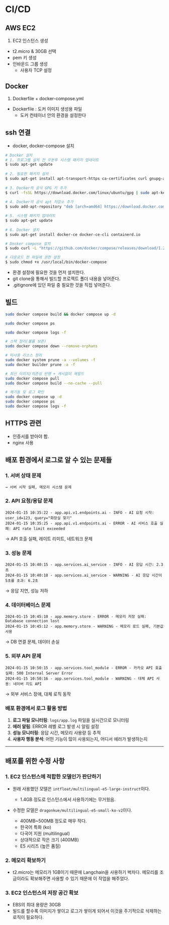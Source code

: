 # CI/CD

## AWS EC2

1. EC2 인스턴스 생성

- t2.micro & 30GB 선택
- pem 키 생성
- 인바운드 그룹 생성
    - 사용자 TCP 설정

## Docker

1. Dockerfile + docker-compose.yml

- Dockerfile : 도커 이미지 생성용 파일
    - 도커 컨테이너 안의 환경을 설정한다

## ssh 연결

- docker, docker-compose 설치

```bash
# Docker 설치
# 1. 프로그램 설치 전 우분투 시스템 패키지 업데이트
$ sudo apt-get update
 
# 2. 필요한 패키지 설치
$ sudo apt-get install apt-transport-https ca-certificates curl gnupg-agent software-properties-common
 
# 3. Docker의 공식 GPG 키 추가
$ curl -fsSL https://download.docker.com/linux/ubuntu/gpg | sudo apt-key add -
 
# 4. Docker의 공식 apt 저장소 추가
$ sudo add-apt-repository "deb [arch=amd64] https://download.docker.com/linux/ubuntu $(lsb_release -cs) stable"

# 5. 시스템 패키지 업데이트
$ sudo apt-get update
 
# 6. Docker 설치
$ sudo apt-get install docker-ce docker-ce-cli containerd.io

# Docker compose 설치
$ sudo curl -L "https://github.com/docker/compose/releases/download/1.27.4/docker-compose-$(uname -s)-$(uname -m)" -o /usr/local/bin/docker-compose

# 다운로드 한 파일에 권한 설정
$ sudo chmod +x /usr/local/bin/docker-compose
```

- 환경 설정에 필요한 것을 먼저 설치한다.
- git clone을 통해서 빌드할 프로젝트 폴더 내용을 넣어준다.
- .gitignore에 있던 파일 중 필요한 것을 직접 넣어준다.

## 빌드

```bash
sudo docker compose build && docker compose up -d

sudo docker compose ps

sudo docker compose logs -f
```

```bash
# 스택 정리(볼륨 보존)
sudo docker compose down --remove-orphans

# 미사용 리소스 정리
sudo docker system prune -a --volumes -f
sudo docker builder prune -a -f

# 최신 이미지/의존성 반영 + 캐시없이 재빌드
sudo docker compose pull
sudo docker compose build --no-cache --pull

# 재기동 및 로그 확인
sudo docker compose up -d
sudo docker compose ps
sudo docker compose logs -f
```

## HTTPS 관련

- 인증서를 받아야 함.
- nginx 사용

## 배포 환경에서 로그로 알 수 있는 문제들

### 1. **서버 상태 문제**
```
→ 서버 시작 실패, 메모리 시스템 문제
```

### 2. **API 요청/응답 문제**
```
2024-01-15 10:35:22 - app.api.v1.endpoints.ai - INFO - AI 요청 시작: user_id=123, query="화장실 찾기"
2024-01-15 10:35:25 - app.api.v1.endpoints.ai - ERROR - AI 서비스 호출 실패: API rate limit exceeded
```
→ API 호출 실패, 레이트 리미트, 네트워크 문제

### 3. **성능 문제**
```
2024-01-15 10:40:15 - app.services.ai_service - INFO - AI 응답 시간: 2.3초
2024-01-15 10:40:18 - app.services.ai_service - WARNING - AI 응답 시간이 5초를 초과: 6.2초
```
→ 응답 지연, 성능 저하

### 4. **데이터베이스 문제**
```
2024-01-15 10:45:10 - app.memory.store - ERROR - 메모리 저장 실패: Database connection lost
2024-01-15 10:45:12 - app.memory.store - WARNING - 메모리 로드 실패, 기본값 사용
```
→ DB 연결 문제, 데이터 손실

### 5. **외부 API 문제**
```
2024-01-15 10:50:15 - app.services.tool_module - ERROR - 카카오 API 호출 실패: 500 Internal Server Error
2024-01-15 10:50:16 - app.services.tool_module - WARNING - 대체 API 사용: 네이버 지도 API
```
→ 외부 서비스 장애, 대체 로직 동작

### 배포 환경에서 로그 활용 방법

1. **로그 파일 모니터링**: `logs/app.log` 파일을 실시간으로 모니터링
2. **에러 알림**: ERROR 레벨 로그 발생 시 알림 설정
3. **성능 모니터링**: 응답 시간, 메모리 사용량 등 추적
4. **사용자 행동 분석**: 어떤 기능이 많이 사용되는지, 어디서 에러가 발생하는지

---

## 배포를 위한 수정 사항

### 1\. EC2 인스턴스에 적합한 모델인가 판단하기

- 원래 사용했던 모델은 `intfloat/multilingual-e5-large-instruct`이다.
    - 1.4GB 정도로 인스턴스에서 사용하기에는 무거웠음.

- 수정한 모델은 `dragonkue/multilingual-e5-small-ko-v2`이다.
    - 400MB~500MB 정도로 매우 작다.
    - 한국어 특화 (ko)
    - 다국어 지원 (multilingual)
    - 상대적으로 작은 크기 (400MB)
    - E5 시리즈 (높은 품질)

### 2\. 메모리 확보하기

- t2.micro는 메모리가 1GB이기 때문에 Langchain을 사용하기 벅차다. 메모리를 조금이라도 확보해주면 사용할 수 있기 때문에 이 작업을 해주었다.

### 3\. EC2 인스턴스의 저장 공간 확보

- EBS의 최대 용량은 30GB
- 빌드를 할수록 이미지가 쌓이고 로그가 쌓이게 되어서 이것을 주기적으로 삭제하는 로직이 필요하다.